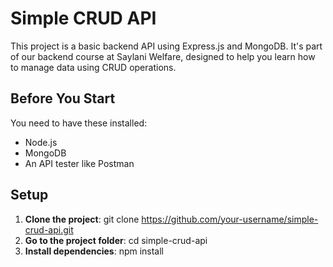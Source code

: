 # Simple CRUD API

This project is a basic backend API using Express.js and MongoDB. It's part of our backend course at Saylani Welfare, designed to help you learn how to manage data using CRUD operations.

## Before You Start

You need to have these installed:
- Node.js
- MongoDB
- An API tester like Postman

## Setup

1. **Clone the project**:
git clone https://github.com/your-username/simple-crud-api.git
2. **Go to the project folder**:
cd simple-crud-api
3. **Install dependencies**:
   npm install
